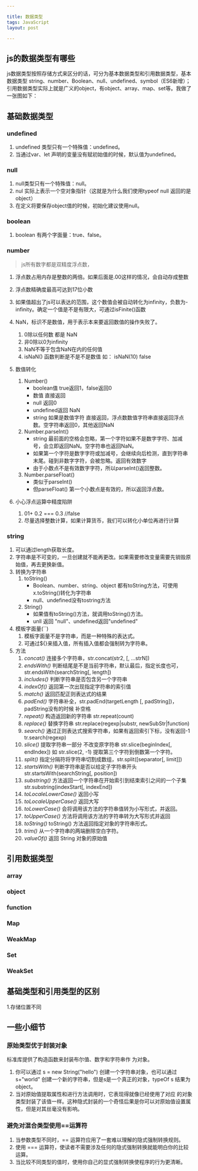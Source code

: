```yaml
---

title: 数据类型
tags: JavaScript
layout: post

---
```


## js的数据类型有哪些

js数据类型按照存储方式来区分的话，可分为基本数据类型和引用数据类型，基本数据类型 string、number、Boolean、null、undefined、symbol（ES6新增）；引用数据类型实际上就是广义的object，有object、array、map、set等。我做了一张图如下：

<!-- ![datetype](https://cdn.jsdelivr.net/gh/moxiaodegu/ImageHosting/images_blogs/datetype.jpg) -->


## 基础数据类型

### undefined

1. undefined 类型只有一个特殊值：undefined。
2. 当通过var、let 声明的变量没有赋初始值的时候，默认值为undefined。

### null

1. null类型只有一个特殊值：null。
2. nul 实际上表示一个空对象指针（这就是为什么我们使用typeof null 返回的是object）
3. 在定义将要保存object值的时候，初始化建议使用null。

### boolean

1. boolean 有两个字面量：true、false。

### number

> js所有数字都是双精度浮点数，

1. 浮点数占用内存是整数的两倍。如果后面是.00这样的情况，会自动存成整数
2. 浮点数精确度最高可达到17位小数
3. 如果值超出了js可以表达的范围，这个数值会被自动转化为infinity，负数为-infinity。确定一个值是不是有限大，可通过isFinite()函数
4. NaN，标识不是数值，用于表示本来要返回数值的操作失败了。
    1. 0除以任何数 都是 NaN
    2. 非0除以0为infinity
    3. NaN不等于包含NaN在内的任何值
    4. isNaN() 函数判断是不是不是数值 如： isNaN(10)  false

5. 数值转化
    1. Number() 
        - boolean值 true返回1，false返回0
        - 数值 直接返回
        - null 返回0
        - undefined返回 NaN
        - string 如果是数值字符 直接返回，浮点数数值字符串直接返回浮点数。空字符串返回0，其他返回NaN
    2. Number.parseInt()
        - string 最前面的空格会忽略，第一个字符如果不是数字字符、加减号，会立即返回NaN。空字符串也返回NaN。
        - 如果第一个字符是数字字符或加减号，会继续向后检测，直到字符串末尾。碰到非数字字符，会被忽略。返回有效数字
        - 由于小数点不是有效数字字符，所以parseInt()返回整数。
    3. Number.parseFloat()
        - 类似于parseInt()
        - 但parseFloat() 第一个小数点是有效的，所以返回浮点数。

6. 小心浮点运算中精度陷阱
    1. 01+ 0.2 === 0.3   //false
    2. 尽量选择整数计算，如果计算货币，我们可以转化小单位再进行计算

### string

1. 可以通过length获取长度。
2. 字符串是不可变的，一旦创建就不能再更改。如果需要修改变量需要先销毁原始值，再去更换新值。
3. 转换为字符串
   1. toString()
        - Boolean、number、string、object 都有toString方法，可使用 x.toString()转化为字符串
        - null、undefined没有tostring方法
   2. String()
        - 如果值有toString()方法，就调用toString()方法。
        - unll 返回 "null"、undefined返回"undefined"
4. 模板字面量(``)
   1. 模板字面量不是字符串，而是一种特殊的表达式。
   2. 可通过${}来插入值，所有插入值都会强制转为字符串。
5. 方法
   1. *concat()*  连接多个字符串，str.concat(str2, [, ...strN])
   2. *endsWith()* 判断结尾是不是当前字符串，默认最后，指定长度也可，str.endsWith(searchString[, length])
   3. *includes()* 判断字符串是否包含另一个字符串
   4. *indexOf()* 返回第一次出现指定字符串的索引值
   5. *match()* 返回匹配正则表达式的结果
   6. *padEnd()* 字符串补全，str.padEnd(targetLength [, padString])，padString没有的时候 补空格
   7. *repeat()* 构造返回新的字符串 str.repeat(count)
   8. *replace()* 替换字符串 str.replace(regexp|substr, newSubStr|function)
   9. *search()* 通过正则表达式搜索字符串，如果有返回索引下标，没有返回-1 tr.search(regexp)
   10. *slice()* 提取字符串一部分 不改变原字符串 str.slice(beginIndex[, endIndex]) 如 str.slice(2, -1) 提取第三个字符到倒数第一个字符。
   11. *split()* 指定分隔符将字符串切割成数组，str.split([separator[, limit]])
   12. *startsWith()* 判断字符串是否以给定子字符串开头str.startsWith(searchString[, position])
   13. *substring()* 方法返回一个字符串在开始索引到结束索引之间的一个子集 str.substring(indexStart[, indexEnd])
   14. *toLocaleLowerCase()* 返回小写
   15. *toLocaleUpperCase()* 返回大写
   16. *toLowerCase()* 会将调用该方法的字符串值转为小写形式，并返回。
   17. *toUpperCase()* 方法将调用该方法的字符串转为大写形式并返回
   18. *toString()* toString() 方法返回指定对象的字符串形式。
   19. *trim()* 从一个字符串的两端删除空白字符。
   20. *valueOf()* 返回  String  对象的原始值

## 引用数据类型

### array

### object

### function

### Map

### WeakMap

### Set

### WeakSet

## 基础类型和引用类型的区别

1.存储位置不同

## 一些小细节

### 原始类型优于封装对象

标准库提供了构造函数来封装布尔值、数字和字符串作 为对象。

1. 你可以通过 s = new String("hello") 创建一个字符串对象，也可以通过s+"world" 创建一个新的字符串，但是s是一个真正的对象，typeOf s 结果为object。
2. 当对原始值提取属性和进行方法调用时，它表现得就像已经使用了对应 的对象类型封装了该值一样。这种隐式封装的一个奇怪后果是你可以对原始值设置属性，但是对其丝毫没有影响。

### 避免对混合类型使用==运算符

1. 当参数类型不同时，== 运算符应用了一套难以理解的隐式强制转换规则。
2. 使用 === 运算符，使读者不需要涉及任何的隐式强制转换就能明白你的比较运算。
3. 当比较不同类型的值时，使用你自己的显式强制转换使程序的行为更清晰。
